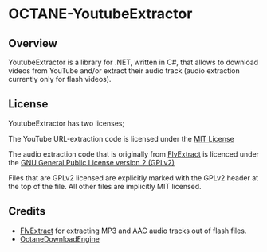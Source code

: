 # OCTANE-YoutubeExtractor

## Overview
YoutubeExtractor is a library for .NET, written in C#, that allows to download videos from YouTube and/or extract their audio track (audio extraction currently only for flash videos).

## License

YoutubeExtractor has two licenses;

The YouTube URL-extraction code is licensed under the [MIT License](http://opensource.org/licenses/MIT)

The audio extraction code that is originally from [FlvExtract](http://moitah.net/) is licenced under the [GNU General Public License version 2 (GPLv2)](http://opensource.org/licenses/gpl-2.0)

Files that are GPLv2 licensed are explicitly marked with the GPLv2 header at the top of the file. All other files are implicitly MIT licensed.

## Credits

- [FlvExtract](http://moitah.net/) for extracting MP3 and AAC audio tracks out of flash files.
- [OctaneDownloadEngine](https://github.com/gregyjames/OctaneDownloader)
